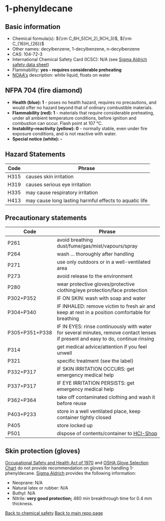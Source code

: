 # 1-phenyldecane

## Basic information

- Chemical formula(s): ${\rm C_6H_5(CH_2)_9CH_3}$, ${\rm C_{16}H_{26}}$
- Other names: decylbenzene, 1-decylbenzene, n-decylbenzene
- CAS: 104-72-3
- International Chemical Safety Card (ICSC): N/A (see [Sigma Aldrich safety data sheet](https://www.sigmaaldrich.com/CH/en/sds/aldrich/113212))
- Flammability: **yes - requires considerable preheating**
- [NOAA's](https://cameochemicals.noaa.gov/chemical/8498) description: white liquid, floats on water

## NFPA 704 (fire diamond)

- **Health (blue): 1** - poses no health hazard, requires no precautions, and would offer no hazard beyond that of ordinary combustible materials.
- **Flammability (red): 1** - materials that require considerable preheating, under all ambient temperature conditions, before ignition and combustion can occur. Flash point at 107 °C.
- **Instability–reactivity (yellow): 0** - normally stable, even under fire exposure conditions, and is not reactive with water.
- **Special notice (white): -**

## Hazard Statements

| Code | Phrase                                                 |
| ---- | ------------------------------------------------------ |
| H315 | causes skin irritation                                 |
| H319 | causes serious eye irritation                          |
| H335 | may cause respiratory irritation                       |
| H413 | may cause long lasting harmful effects to aquatic life |

## Precautionary statements

| Code           | Phrase                                                                                                                           |
| -------------- | -------------------------------------------------------------------------------------------------------------------------------- |
| P261           | avoid breathing dust/fume/gas/mist/vapours/spray                                                                                 |
| P264           | wash ... thoroughly after handling                                                                                               |
| P271           | use only outdoors or in a well-ventilated area                                                                                   |
| P273           | avoid release to the environment                                                                                                 |
| P280           | wear protective gloves/protective clothing/eye protection/face protection                                                        |
| P302+P352      | IF ON SKIN: wash with soap and water                                                                                             |
| P304+P340      | IF INHALED: remove victim to fresh air and keep at rest in a position comfortable for breathing                                  |
| P305+P351+P338 | IF IN EYES: rinse continuously with water for several minutes, remove contact lenses if present and easy to do, continue rinsing |
| P314           | get medical advice/attention if you feel unwell                                                                                  |
| P321           | specific treatment (see the label)                                                                                               |
| P332+P317      | IF SKIN IRRITATION OCCURS: get emergency medical help                                                                            |
| P337+P317      | IF EYE IRRITATION PERSISTS: get emergency medical help                                                                           |
| P362+P364      | take off contaminated clothing and wash it before reuse                                                                          |
| P403+P233      | store in a well ventilated place, keep container tightly closed                                                                  |
| P405           | store locked up                                                                                                                  |
| P501           | dispose of contents/container to [HCI-Shop](https://hci-shop.ethz.ch/en/)                                                        |

## Skin protection (gloves)

[Occupational Safety and Health Act of 1970](https://www.osha.gov/sites/default/files/publications/osha3151.pdf) and [OSHA Glove Selection Chart](https://safety.fsu.edu/safety_manual/OSHA%20Glove%20Selection%20Chart.pdf) do not provide recommendation on gloves for handling 1-phenyldecane. [Sigma Aldrich](https://www.sigmaaldrich.com/CH/en/sds/aldrich/113212) provides the following information:

- Neoprane: N/A
- Natural latex or rubber: N/A
- Buthyl: N/A
- Nitrile: **very good protection;** 480 min breakthrough time for 0.4 mm thickness.

[Back to chemical safety](https://github.com/Global-Health-Engineering/group-safety)
[Back to main repo page](https://github.com/Global-Health-Engineering/group-safety/tree/main/02-chemical-safety)
